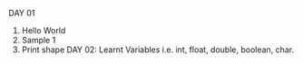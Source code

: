 DAY 01
1. Hello World
2. Sample 1
3. Print shape
DAY  02:
Learnt Variables i.e. int,  float, double, boolean, char.
